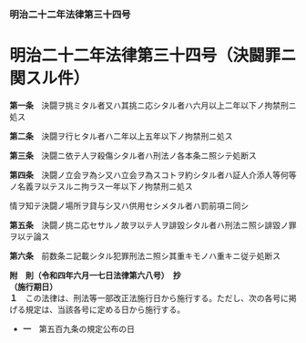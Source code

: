 ### 明治二十二年法律第三十四号  
# 明治二十二年法律第三十四号（決闘罪ニ関スル件）  
  
**第一条**　決闘ヲ挑ミタル者又ハ其挑ニ応シタル者ハ六月以上二年以下ノ拘禁刑ニ処ス  
  
**第二条**　決闘ヲ行ヒタル者ハ二年以上五年以下ノ拘禁刑ニ処ス  
  
**第三条**　決闘ニ依テ人ヲ殺傷シタル者ハ刑法ノ各本条ニ照シテ処断ス  
  
**第四条**　決闘ノ立会ヲ為シ又ハ立会ヲ為スコトヲ約シタル者ハ証人介添人等何等ノ名義ヲ以テスルニ拘ラス一年以下ノ拘禁刑ニ処ス  
  
情ヲ知テ決闘ノ場所ヲ貸与シ又ハ供用セシメタル者ハ罰前項ニ同シ  
  
**第五条**　決闘ノ挑ニ応セサルノ故ヲ以テ人ヲ誹毀シタル者ハ刑法ニ照シ誹毀ノ罪ヲ以テ論ス  
  
**第六条**　前数条ニ記載シタル犯罪刑法ニ照シ其重キモノハ重キニ従テ処断ス  
  
**附　則（令和四年六月一七日法律第六八号）　抄**  
**（施行期日）**  
**１**　この法律は、刑法等一部改正法施行日から施行する。ただし、次の各号に掲げる規定は、当該各号に定める日から施行する。  
* **一**　第五百九条の規定公布の日  
  
